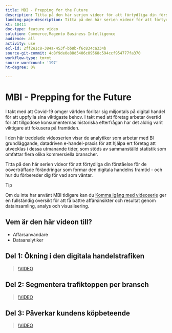 ```yaml
---
title: MBI - Prepping for the Future
description: Titta på den här serien videor för att förtydliga din förståelse för de oöverträffade förändringar som formar den digitala handelns framtid.
landing-page-description: Titta på den här serien videor för att förtydliga din förståelse för de oöverträffade förändringar som formar den digitala handelns framtid.
kt: 10411
doc-type: feature video
solution: Commerce,Magento Business Intelligence
audience: all
activity: use
exl-id: 2ff2e1c8-384a-453f-bb8b-f6c834ca334b
source-git-commit: 4c8f9de0e88d5406c09568c594ccf954777fa370
workflow-type: tm+mt
source-wordcount: '197'
ht-degree: 0%

---
```


# MBI - Prepping for the Future

I takt med att Covid-19 omger världen förlitar sig miljontals på digital handel för att uppfylla sina viktigaste behov. I takt med att företag arbetar övertid för att tillgodose konsumenternas historiska efterfrågan har det aldrig varit viktigare att fokusera på framtiden.

I den här tredelade videoserien visar de analytiker som arbetar med BI grundläggande, datadriven e-handel-praxis för att hjälpa ert företag att utvecklas i dessa utmanande tider, som stöds av sammanställd statistik som omfattar flera olika kommersiella branscher.

Titta på den här serien videor för att förtydliga din förståelse för de oöverträffade förändringar som formar den digitala handelns framtid - och hur du förbereder dig för vad som väntar.

>[!TIP]
>
>Om du inte har använt MBI tidigare kan du [Komma igång med videoserie](1-overview.md) ger en fullständig översikt för att få bättre affärsinsikter och resultat genom datainsamling, analys och visualisering.

## Vem är den här videon till?

- Affärsanvändare
- Dataanalytiker

## Del 1: Ökning i den digitala handelstrafiken

>[!VIDEO](https://video.tv.adobe.com/v/342498?quality=12&learn=on)

## Del 2: Segmentera trafiktoppen per bransch

>[!VIDEO](https://video.tv.adobe.com/v/342499?quality=12&learn=on)

## Del 3: Påverkar kundens köpbeteende

>[!VIDEO](https://video.tv.adobe.com/v/342500?quality=12&learn=on)
